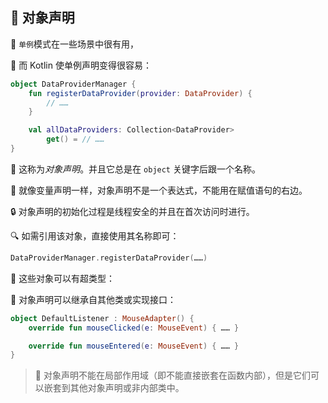 ## 🚀 对象声明

🌟 `单例`模式在一些场景中很有用，

🎉 而 Kotlin 使单例声明变得很容易：

```kotlin
object DataProviderManager {
    fun registerDataProvider(provider: DataProvider) {
        // ……
    }

    val allDataProviders: Collection<DataProvider>
        get() = // ……
}
```

🌈 这称为*对象声明*。并且它总是在 `object` 关键字后跟一个名称。

🚀 就像变量声明一样，对象声明不是一个表达式，不能用在赋值语句的右边。

🔒 对象声明的初始化过程是线程安全的并且在首次访问时进行。

🔍 如需引用该对象，直接使用其名称即可：

```kotlin
DataProviderManager.registerDataProvider(……)
```

🌠 这些对象可以有超类型：

🔗 对象声明可以继承自其他类或实现接口：

```kotlin
object DefaultListener : MouseAdapter() {
    override fun mouseClicked(e: MouseEvent) { …… }

    override fun mouseEntered(e: MouseEvent) { …… }
}
```

> 🌟 对象声明不能在局部作用域（即不能直接嵌套在函数内部），但是它们可以嵌套到其他对象声明或非内部类中。